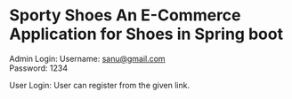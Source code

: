 # Sporty Shoes An E-Commerce Application for Shoes in Spring boot

Admin Login:
Username: sanu@gmail.com    
Password: 1234

User Login:
User can register from the given link.
